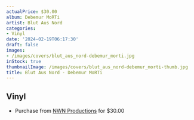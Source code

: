 ```yaml
---
actualPrice: $30.00
album: Debemur MoRTi
artist: Blut Aus Nord
categories:
- Vinyl
date: '2024-02-19T06:17:30'
draft: false
images:
- /images/covers/blut_aus_nord-debemur_morti.jpg
inStock: true
thumbnailImage: /images/covers/blut_aus_nord-debemur_morti-thumb.jpg
title: Blut Aus Nord - Debemur MoRTi
---
```


## Vinyl
* Purchase from [NWN Productions](http://shop.nwnprod.com/index.php?route=product/product&path=76&product_id=47150&sort=pd.name&order=ASC) for $30.00
